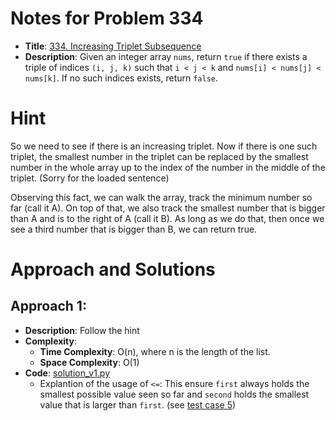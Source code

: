 # Notes for Problem 334
- **Title**: [334. Increasing Triplet Subsequence](https://leetcode.com/problems/increasing-triplet-subsequence/description/)
- **Description**: Given an integer array `nums`, return `true` if there exists a triple of indices `(i, j, k)` such that `i < j < k` and `nums[i] < nums[j] < nums[k]`. If no such indices exists, return `false`.

# Hint
So we need to see if there is an increasing triplet. Now if there is one such triplet, the smallest number in the triplet can be replaced by the smallest number in the whole array up to the index of the number in the middle of the triplet. (Sorry for the loaded sentence)

Observing this fact, we can walk the array, track the minimum number so far (call it A). On top of that, we also track the smallest number that is bigger than A and is to the right of A (call it B). As long as we do that, then once we see a third number that is bigger than B, we can return true.

# Approach and Solutions

## Approach 1:
- **Description**: Follow the hint
- **Complexity**:
    - **Time Complexity**: O(n), where n is the length of the list.
    - **Space Complexity**: O(1)
- **Code**: [solution_v1.py](solution_v1.py)
    - Explantion of the usage of `<=`:
        This ensure `first` always holds the smallest possible value seen so far and `second` holds the smallest value that is larger than `first`. (see [test case 5](test_solution.py))